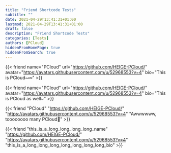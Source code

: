 ```yaml
---
title: "Friend Shortcode Tests"
subtitle: ""
date: 2021-04-29T13:41:31+01:00
lastmod: 2021-04-29T13:41:31+01:00
draft: false
description: "Friend Shortcode Tests"
categories: [Tests]
authors: [PCloud]
hiddenFromHomePage: true
hiddenFromSearch: true
---
```


<!--more-->

{{< friend name="PCloud" url="https://github.com/HEIGE-PCloud/" avatar="https://avatars.githubusercontent.com/u/52968553?v=4" bio="This is PCloud~💤" >}}

{{< friend name="PCloud" url="https://github.com/HEIGE-PCloud/" avatar="https://avatars.githubusercontent.com/u/52968553?v=4" bio="This is PCloud as well~" >}}

{{< friend "PCloud" "https://github.com/HEIGE-PCloud/" "https://avatars.githubusercontent.com/u/52968553?v=4" "Awwwwww, toooooooo many PCloud🤔" >}}

{{< friend "this_is_a_long_long_long_long_name" "https://github.com/HEIGE-PCloud/" "https://avatars.githubusercontent.com/u/52968553?v=4" "this_is_a_long_long_long_long_long_long_long_bio" >}}
